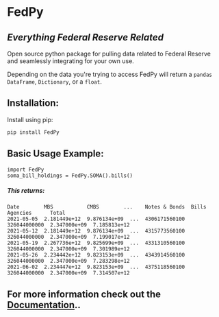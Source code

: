 # FedPy
## _Everything Federal Reserve Related_

Open source python package for pulling data related
to Federal Reserve and seamlessly integrating for your own use.

Depending on the data you're trying to access FedPy will
return a `pandas DataFrame`, `Dictionary`, or a `float`.

## Installation:
Install using pip:


```sh
pip install FedPy
```

## Basic Usage Example:
```
import FedPy
soma_bill_holdings = FedPy.SOMA().bills()
```
##### This returns:

```
Date        MBS           CMBS        ...    Notes & Bonds  Bills         Agencies      Total
2021-05-05  2.181449e+12  9.876134e+09  ...  4306171560100  326044000000  2.347000e+09  7.185813e+12
2021-05-12  2.181449e+12  9.876134e+09  ...  4315773560100  326044000000  2.347000e+09  7.199017e+12
2021-05-19  2.267736e+12  9.825699e+09  ...  4331310560100  326044000000  2.347000e+09  7.301989e+12
2021-05-26  2.234442e+12  9.823153e+09  ...  4343914560100  326044000000  2.347000e+09  7.283298e+12
2021-06-02  2.234447e+12  9.823153e+09  ...  4375118560100  326044000000  2.347000e+09  7.314507e+12
```



## For more information check out the [Documentation](https://github.com/antonio-hickey/FedPy/blob/main/DOCS.md)..
